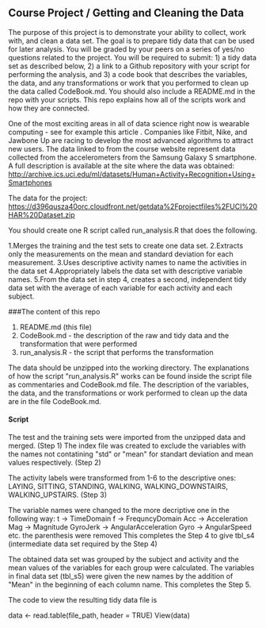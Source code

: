 ## Course Project / Getting and Cleaning the Data
The purpose of this project is to demonstrate your ability to collect, work with, and clean a data set. The goal is to prepare tidy data that can be used for later analysis. You will be graded by your peers on a series of yes/no questions related to the project. You will be required to submit: 1) a tidy data set as described below, 2) a link to a Github repository with your script for performing the analysis, and 3) a code book that describes the variables, the data, and any transformations or work that you performed to clean up the data called CodeBook.md. You should also include a README.md in the repo with your scripts. This repo explains how all of the scripts work and how they are connected. 

One of the most exciting areas in all of data science right now is wearable computing - see for example this article . Companies like Fitbit, Nike, and Jawbone Up are racing to develop the most advanced algorithms to attract new users. The data linked to from the course website represent data collected from the accelerometers from the Samsung Galaxy S smartphone. A full description is available at the site where the data was obtained:
http://archive.ics.uci.edu/ml/datasets/Human+Activity+Recognition+Using+Smartphones

The data for the project: https://d396qusza40orc.cloudfront.net/getdata%2Fprojectfiles%2FUCI%20HAR%20Dataset.zip

You should create one R script called run_analysis.R that does the following. 

1.Merges the training and the test sets to create one data set.
2.Extracts only the measurements on the mean and standard deviation for each measurement. 
3.Uses descriptive activity names to name the activities in the data set
4.Appropriately labels the data set with descriptive variable names. 
5.From the data set in step 4, creates a second, independent tidy data set with the average of each variable for each activity and each subject.

###The content of this repo
1. README.md (this file)
2. CodeBook.md - the description of the raw and tidy data and the transformation that were performed
3. run_analysis.R - the script that performs the transformation

The data should be unzipped into the working directory.
The explanations of how the script "run_analysis.R" works can be found inside the script file as commentaries and CodeBook.md file. 
The description of the variables, the data, and the transformations or work performed to clean up the data are in the file CodeBook.md.

#### Script
The test and the training sets were imported from the unzipped data and merged. (Step 1)
The index file was created to exclude the variables with the names not contatining "std" or "mean" for standart deviation and mean values respectively. (Step 2)

The activity labels were transformed from 1-6 to the descriptive ones: LAYING, SITTING, STANDING, WALKING, WALKING_DOWNSTAIRS, WALKING_UPSTAIRS. (Step 3)

The variable names were changed to the more decriptive one in the following way: 
t -> TimeDomain
f -> FrequncyDomain
Acc -> Acceleration
Mag -> Magnitude
GyroJerk -> AngularAcceleration
Gyro -> AngularSpeed 
etc.
the parenthesis were removed
This completes the Step 4 to give tbl_s4 (intermediate data set required by the Step 4)

The obtained data set was grouped by the subject and activity and the mean values of the variables for each group were calculated. The variables in final data set (tbl_s5) were given the new names by the addition of "Mean" in the beginning of each column name.
This completes the Step 5.

The code to view the resulting tidy data file is 

data <- read.table(file_path, header = TRUE)
View(data)
